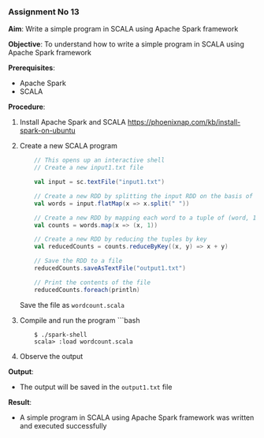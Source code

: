 ### Assignment No 13

**Aim**: Write a simple program in SCALA using Apache Spark framework

**Objective**: To understand how to write a simple program in SCALA using Apache Spark framework

**Prerequisites**:
- Apache Spark
- SCALA

**Procedure**:
1. Install Apache Spark and SCALA
    https://phoenixnap.com/kb/install-spark-on-ubuntu
    
2. Create a new SCALA program

    ```scala
        // This opens up an interactive shell
        // Create a new input1.txt file

        val input = sc.textFile("input1.txt")

        // Create a new RDD by splitting the input RDD on the basis of space
        val words = input.flatMap(x => x.split(" "))

        // Create a new RDD by mapping each word to a tuple of (word, 1)
        val counts = words.map(x => (x, 1))

        // Create a new RDD by reducing the tuples by key
        val reducedCounts = counts.reduceByKey((x, y) => x + y)

        // Save the RDD to a file
        reducedCounts.saveAsTextFile("output1.txt")

        // Print the contents of the file
        reducedCounts.foreach(println) 
    ```

    Save the file as `wordcount.scala`
3. Compile and run the program
       ```bash
   
           $ ./spark-shell
           scala> :load wordcount.scala
       
5. Observe the output

**Output**:
- The output will be saved in the `output1.txt` file

**Result**:
- A simple program in SCALA using Apache Spark framework was written and executed successfully
